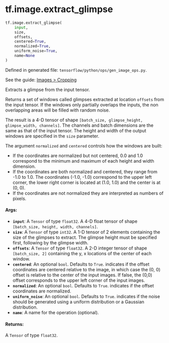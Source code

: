 <div itemscope itemtype="http://developers.google.com/ReferenceObject">
<meta itemprop="name" content="tf.image.extract_glimpse" />
<meta itemprop="path" content="Stable" />
</div>

# tf.image.extract_glimpse

``` python
tf.image.extract_glimpse(
    input,
    size,
    offsets,
    centered=True,
    normalized=True,
    uniform_noise=True,
    name=None
)
```



Defined in generated file: `tensorflow/python/ops/gen_image_ops.py`.

See the guide: [Images > Cropping](../../../../api_guides/python/image.md#Cropping)

Extracts a glimpse from the input tensor.

Returns a set of windows called glimpses extracted at location
`offsets` from the input tensor. If the windows only partially
overlaps the inputs, the non overlapping areas will be filled with
random noise.

The result is a 4-D tensor of shape `[batch_size, glimpse_height,
glimpse_width, channels]`. The channels and batch dimensions are the
same as that of the input tensor. The height and width of the output
windows are specified in the `size` parameter.

The argument `normalized` and `centered` controls how the windows are built:

* If the coordinates are normalized but not centered, 0.0 and 1.0
  correspond to the minimum and maximum of each height and width
  dimension.
* If the coordinates are both normalized and centered, they range from
  -1.0 to 1.0. The coordinates (-1.0, -1.0) correspond to the upper
  left corner, the lower right corner is located at (1.0, 1.0) and the
  center is at (0, 0).
* If the coordinates are not normalized they are interpreted as
  numbers of pixels.

#### Args:

* <b>`input`</b>: A `Tensor` of type `float32`.
    A 4-D float tensor of shape `[batch_size, height, width, channels]`.
* <b>`size`</b>: A `Tensor` of type `int32`.
    A 1-D tensor of 2 elements containing the size of the glimpses
    to extract.  The glimpse height must be specified first, following
    by the glimpse width.
* <b>`offsets`</b>: A `Tensor` of type `float32`.
    A 2-D integer tensor of shape `[batch_size, 2]` containing
    the y, x locations of the center of each window.
* <b>`centered`</b>: An optional `bool`. Defaults to `True`.
    indicates if the offset coordinates are centered relative to
    the image, in which case the (0, 0) offset is relative to the center
    of the input images. If false, the (0,0) offset corresponds to the
    upper left corner of the input images.
* <b>`normalized`</b>: An optional `bool`. Defaults to `True`.
    indicates if the offset coordinates are normalized.
* <b>`uniform_noise`</b>: An optional `bool`. Defaults to `True`.
    indicates if the noise should be generated using a
    uniform distribution or a Gaussian distribution.
* <b>`name`</b>: A name for the operation (optional).


#### Returns:

A `Tensor` of type `float32`.